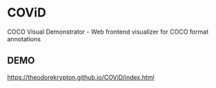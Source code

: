 # COViD
COCO Visual Demonstrator - Web frontend visualizer for COCO format annotations

## DEMO
https://theodorekrypton.github.io/COViD/index.html
